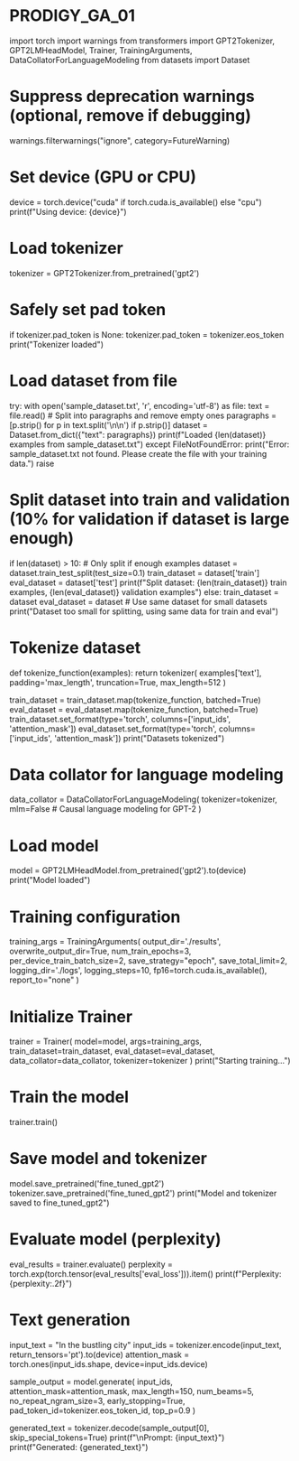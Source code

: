 # PRODIGY_GA_01
import torch
import warnings
from transformers import GPT2Tokenizer, GPT2LMHeadModel, Trainer, TrainingArguments, DataCollatorForLanguageModeling
from datasets import Dataset

# Suppress deprecation warnings (optional, remove if debugging)
warnings.filterwarnings("ignore", category=FutureWarning)

# Set device (GPU or CPU)
device = torch.device("cuda" if torch.cuda.is_available() else "cpu")
print(f"Using device: {device}")

# Load tokenizer
tokenizer = GPT2Tokenizer.from_pretrained('gpt2')
# Safely set pad token
if tokenizer.pad_token is None:
    tokenizer.pad_token = tokenizer.eos_token
print("Tokenizer loaded")

# Load dataset from file
try:
    with open('sample_dataset.txt', 'r', encoding='utf-8') as file:
        text = file.read()
    # Split into paragraphs and remove empty ones
    paragraphs = [p.strip() for p in text.split('\n\n') if p.strip()]
    dataset = Dataset.from_dict({"text": paragraphs})
    print(f"Loaded {len(dataset)} examples from sample_dataset.txt")
except FileNotFoundError:
    print("Error: sample_dataset.txt not found. Please create the file with your training data.")
    raise

# Split dataset into train and validation (10% for validation if dataset is large enough)
if len(dataset) > 10:  # Only split if enough examples
    dataset = dataset.train_test_split(test_size=0.1)
    train_dataset = dataset['train']
    eval_dataset = dataset['test']
    print(f"Split dataset: {len(train_dataset)} train examples, {len(eval_dataset)} validation examples")
else:
    train_dataset = dataset
    eval_dataset = dataset  # Use same dataset for small datasets
    print("Dataset too small for splitting, using same data for train and eval")

# Tokenize dataset
def tokenize_function(examples):
    return tokenizer(
        examples['text'],
        padding='max_length',
        truncation=True,
        max_length=512
    )

train_dataset = train_dataset.map(tokenize_function, batched=True)
eval_dataset = eval_dataset.map(tokenize_function, batched=True)
train_dataset.set_format(type='torch', columns=['input_ids', 'attention_mask'])
eval_dataset.set_format(type='torch', columns=['input_ids', 'attention_mask'])
print("Datasets tokenized")

# Data collator for language modeling
data_collator = DataCollatorForLanguageModeling(
    tokenizer=tokenizer,
    mlm=False  # Causal language modeling for GPT-2
)

# Load model
model = GPT2LMHeadModel.from_pretrained('gpt2').to(device)
print("Model loaded")

# Training configuration
training_args = TrainingArguments(
    output_dir='./results',
    overwrite_output_dir=True,
    num_train_epochs=3,
    per_device_train_batch_size=2,
    save_strategy="epoch",
    save_total_limit=2,
    logging_dir='./logs',
    logging_steps=10,
    fp16=torch.cuda.is_available(),
    report_to="none"
)

# Initialize Trainer
trainer = Trainer(
    model=model,
    args=training_args,
    train_dataset=train_dataset,
    eval_dataset=eval_dataset,
    data_collator=data_collator,
    tokenizer=tokenizer
)
print("Starting training...")

# Train the model
trainer.train()

# Save model and tokenizer
model.save_pretrained('fine_tuned_gpt2')
tokenizer.save_pretrained('fine_tuned_gpt2')
print("Model and tokenizer saved to fine_tuned_gpt2")

# Evaluate model (perplexity)
eval_results = trainer.evaluate()
perplexity = torch.exp(torch.tensor(eval_results['eval_loss'])).item()
print(f"Perplexity: {perplexity:.2f}")

# Text generation
input_text = "In the bustling city"
input_ids = tokenizer.encode(input_text, return_tensors='pt').to(device)
attention_mask = torch.ones(input_ids.shape, device=input_ids.device)

sample_output = model.generate(
    input_ids,
    attention_mask=attention_mask,
    max_length=150,
    num_beams=5,
    no_repeat_ngram_size=3,
    early_stopping=True,
    pad_token_id=tokenizer.eos_token_id,
    top_p=0.9
)

generated_text = tokenizer.decode(sample_output[0], skip_special_tokens=True)
print(f"\nPrompt: {input_text}")
print(f"Generated: {generated_text}")

